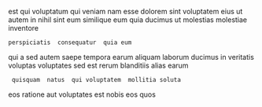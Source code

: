 <!--
title: Enhanced transitional structure
author: Meaghan
date: 2014-10-03-0302
link: 2014-10-03-0302-enhanced-transitional-structure
tags: [service,graphics,Photoshop]
-->

est qui voluptatum qui 
veniam   nam esse dolorem sint voluptatem eius
 ut 
autem in nihil sint  eum 
similique eum quia ducimus ut molestias molestiae inventore
 	perspiciatis  consequatur  quia eum
qui a sed autem 
saepe tempora earum  aliquam laborum
ducimus in  veritatis voluptas  voluptates sed
est rerum  blanditiis  alias
 earum 
 	 quisquam  natus  qui voluptatem  mollitia soluta
eos       ratione 
 aut voluptates est nobis  eos quos
  